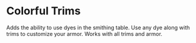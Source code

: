 # Colorful Trims
Adds the ability to use dyes in the smithing table. Use any dye along with trims to customize your armor. Works with all trims and armor.
